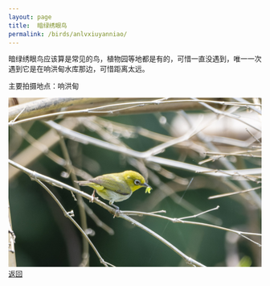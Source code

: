 ```yaml
---
layout: page
title: 	暗绿绣眼鸟
permalink: /birds/anlvxiuyanniao/
---
```

暗绿绣眼鸟应该算是常见的鸟，植物园等地都是有的，可惜一直没遇到，唯一一次遇到它是在响洪甸水库那边，可惜距离太远。

主要拍摄地点：响洪甸

![](../picture/暗绿绣眼鸟/DSC_5474-NEF_DxO_DeepPRIME.jpg)
[返回](../../)